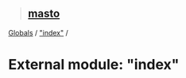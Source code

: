 > ## [masto](../README.md)

[Globals](../globals.md) / ["index"](_index_.md) /

# External module: "index"